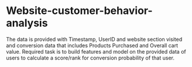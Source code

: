 # Website-customer-behavior-analysis
The data is provided with Timestamp, UserID and website section visited and conversion data that includes Products Purchased and Overall cart value. Required task is to build features and model on the provided data of users to calculate a score/rank for conversion probability of that user.
